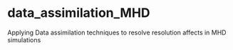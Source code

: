 # data_assimilation_MHD
Applying Data assimilation techniques to resolve resolution affects in MHD simulations
